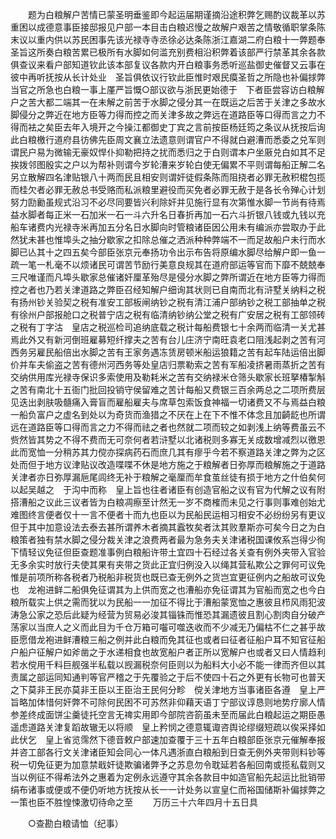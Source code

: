<!-- { "loadSidebar": true } -->
　　题为白粮解户苦情已蒙圣明垂鉴即今起运届期谨摘沿途积弊乞赐酌议裁革以苏重困以成德意事臣接邸报见户部一本目击白粮迟慢之故解户艰苦之情敬循职掌条陈末议以重内供以苏民困事先该光禄寺寺丞徐必达条陈浙江嘉湖二府白粮十一弊题奉　圣旨这所奏白粮苦累已极所有水脚如何滥充别费相沿积弊着该部严行禁革其余各款俱查议来看户部知道钦此该本部复议各款内开白粮事务悉听巡盐御史催督又云事在彼中再听抚按从长计处业　圣旨俱依议行钦此臣惟时艰民瘼圣哲之所隐也补偏捄弊当官之所急也白粮一事上厪严旨慨○部议欲与浙民更始德于　下者臣尝容访白粮解户之苦大都二端其一在未解之前苦于水脚之侵分其一在既运之后苦于关津之多故水脚侵分之弊近在地方臣等力得而控之而关津多故之弊远在道路臣等口得而言之力不得而袪之矣臣去年入境开之今操江都御史丁宾之言前按臣杨廷筠之条议从抚按后询此白粮檄行道府县彷佛先臣周文襄立法遗意则谓官户不得就白避漕而悉委之兑军则谓民户易为微输无豪奴悍仆抑勒把持之扰而悉归之于白则谓本户坐厫兑白如其不足挨拨邻图殷实之户以为帮补则谓今岁轮漕来岁轮白使无偏累不平则谓每船正解二名另立散解四名津贴银八十两而民且相安则谓奸徒假条陈而阻挠者必罪无赦积棍包揽而桂欠者必罪无赦总书受赂而私派粮里避役而买免者必罪无赦于是各长令殚心计划努力劻勷虽规式沿习不必尽同要皆兴利除奸并见施行显有次第惟水脚一节尚有待焉益水脚者每正米一石加米一石一斗六升名日春折再加一石六斗折银八钱或九钱以充船车诸费内光禄寺米再加五分名日水脚向时管粮诸臣因公用未有编派亦尝取办于此然犹未甚也惟埠头之抽分歇家之扣除总催之洒派种种弊端不一而足故船户未行而水脚已亾其十之四五矣今部臣张京元奉扬功令出示布告将原编水脚尽给解户即一鱼一疏一笔一札毫不以烦诸民可谓苦节励行美意良规其在道府部运等官而下靡不兢兢奉三尺唯谨而凡埠头歇家总催诸奸厘革殆尽是侵分水脚之弊所谓近在地方臣等力得而控之者也乃若关津道路之弊臣召经知解户细询其状则已自南而北有浒墅关纳料之税有扬州钞关验契之税有准安工部板闸纳钞之税有清江浦户部纳钞之税工部抽单之税有徐州户部报舱口之税普宁店之税有临清纳钞纳公堂之税有广安居之税有工部领砖之税有丁字沽　皇店之税巡检司追纳底载之税计每船费银七十余两而临清一关尤甚焉此外又有新河倒班雇募短纤撑夫之苦有台儿庄济宁南旺袁老口阻浅起剥之苦有河西务另雇民船倍出水脚之苦有王家务遇冻赁房顿米船运狼籍之苦有起车陆运倍出脚价并车夫偷盗之苦有德州河西务等处皇店归票勒索之苦有军船凌挤暑雨蒸折之苦有交纳供用库光禄寺保识多索使用及勒耗米之苦有交纳禄米仓筛头歇家长班拏椿掣斛之苦有南北十五衙门批回投销守侯留难之苦计每船又费银三百余两总之二项所费层见迭出剥肤吸髓痛入膏盲而雇船雇夫与席草包索饭食神福一切诸费又不与焉益白粮一船负富户之虚名到处以为奇货而渔猎之不厌在上在下不惟不体念且加齮龁也所谓远在道路臣等口得而言之力不得而祛之者也然就二项而较之如剥浅上纳等费虽云不赀然皆其势之不得不费而无可奈何者若浒墅以北诸税则多寡无关成数增减烈以徼恩此而宽恤一分稍苏其力傥亦探病药石而庶几其有瘳乎今若不察道路关津之弊为之区处而但于地方议津贴议改造喋喋不休是地方施之于粮解者日弥厚而粮解施之于道路关津者亦日弥厚漏巵尾闾终无补于粮解之毫厘而牟食茧丝徒有损于地方之什伯矣何以起吴越之　于沟中而称　皇上旨也往者诸臣有创造官船之议有官为代解之议有附搭漕船之议此三议者皆为白粮凋瘵至计然无一岁不商榷而未见之行事则事难创始尤难图终言便者仅十一言不便者十而九也臣以为民船民运相习相安不必纷纷另有更议但于其中加意设法去泰去甚所谓养木者摘其蠧牧矣者汰其败羣斯亦可矣今日之为白粮策者独有禁水脚之侵分裁关津之浪费两者最为急务夫关津诸税国课攸系岂得少徇下情轻议免征但臣查题准事例白粮船许带土宜四十石经过各关查有例外夹带入官验无多余实时放行夫使其果有夹带之货此正宜归例没入以绳其营私欺公之罪何可议免惟是前项所称各税者乃税船非税货也既已查无例外之货岂宜更征例内之船故可议免也　龙袍进鲜二船俱免征谓其为上供而宽之也漕船亦免征谓其为官船而宽之也今白粮所载实上供之需而犹以为民船一一加征不得比于漕船蒙宽恤之惠彼且栉风雨犯波涛急公家之恐后此疑为经营为贸易必浚其锱铢而惟恐其漏遗彼且割心割肉自分破产荡家以当庶人之义而此目为千仓万箱可囓可噬迭收而不少减无乃偏枯不仁之甚乎故臣愿借龙袍进鲜漕粮三船之例并此白粮而免其征也或者曰征者征船户耳不知官征船户船户征解户如斧凿之于水递相食也故宽船户者正所以宽解户也或者又曰人情趋利若水傥用千料巨舰强半私载以觊漏税奈何臣则以为船料大小必不能一律而齐但以其责属之部运同知通判等官严稽之于先覆验之于后不使四十石之外更有长物可也普天之下莫非王民亦莫非王臣以王臣治王民何分畛　傥关津地方当事诸臣各遵　皇上严旨略加体惜何奸弊不可除何民困不可苏然非仰藉天语丁宁部议谆恳则地势疗廓人情参差终成面饼尘羹徒托空言无禆实用即今部院咨箚虽未至而届此白粮起运之期臣愚遥虑道路关津复蹈故辙无以将顺　皇上矜悯之德意辄诹咨舆论缪缀短疏以俟采择如此伏乞　皇上省览霈然下德音敕户部速加查覆于三十五年白粮部臣张京元催解奉报并咨工部各行文关津诸臣知会同心一体凡遇浙直白粮船到日查无例外夹带则料钞等税一切免征更为加意禁戢奸徒欺骗诸弊予之苏息勿令耽延若各船回南或揽私载则又当以例征不得希法外之惠着为定例永远遵守其余各款目中如造官船先起运比批销带绢布诸事或便或不便仍听地方抚按从长一一计处务以宣皇仁而裕国储斯补偏捄弊之一策也臣不胜惶悚激切待命之至 
　　万历三十六年四月十五日具 

　　○查勘白粮请恤（纪事） 

